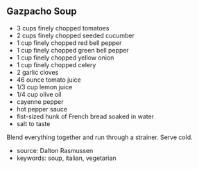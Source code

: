 Gazpacho Soup
-------------

- 3 cups finely chopped tomatoes
- 2 cups finely chopped seeded cucumber
- 1 cup finely chopped red bell pepper
- 1 cup finely chopped green bell pepper
- 1 cup finely chopped yellow onion
- 1 cup finely chopped celery
- 2 garlic cloves
- 46 ounce tomato juice
- 1/3 cup lemon juice
- 1/4 cup olive oil
- cayenne pepper
- hot pepper sauce
- fist-sized hunk of French bread soaked in water
- salt to taste

Blend everything together and run through a strainer.
Serve cold.

- source: Dalton Rasmussen
- keywords: soup, italian, vegetarian
